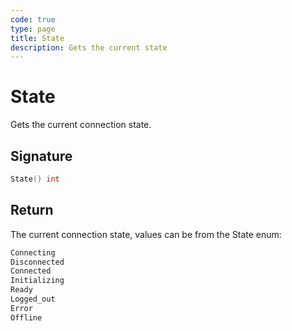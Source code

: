 ```yaml
---
code: true
type: page
title: State
description: Gets the current state
---
```


# State

Gets the current connection state.

## Signature

```cpp
State() int
```

## Return

The current connection state, values can be from the State enum:

```go
Connecting
Disconnected
Connected
Initializing
Ready
Logged_out
Error
Offline
```
